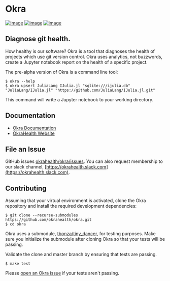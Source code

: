 # Okra

[![image](https://travis-ci.org/okrahealth/okra.svg?branch=master)](https://travis-ci.com/)
[![image](https://img.shields.io/pypi/l/okra.svg)](https://pypi.org/project/okra/)
[![image](https://img.shields.io/pypi/pyversions/okra.svg)](https://pypi.org/project/okra/)

## Diagnose git health. 

How healthy is our software? Okra is a tool that diagnoses the health of
projects which use git version control. Okra uses analytics, not buzzwords,
create a Jupyter notebook report on the health of a specific project.

The pre-alpha version of Okra is a command line tool:

```
$ okra --help
$ okra upsert JuliaLang IJulia.jl "sqlite:///ijulia.db" "JuliaLang/IJulia.jl" "https://github.com/JuliaLang/IJulia.jl.git" 
```

This command will write a Jupyter notebook to your working directory.

## Documentation

- [Okra Documentation](https://okrahealth.github.io/okra/)
- [OkraHealth Website](https://okrahealth.github.io/)

## File an Issue

GitHub issues [okrahealth/okra/issues](https://github.com/okrahealth/okra/issues). 
You can also request membership to our slack channel, [https://okrahealth.slack.com](https://okrahealth.slack.com).

## Contributing

Assuming that your virtual environment is activated, clone the Okra
repository and install the required development dependencies:

```
$ git clone --recurse-submodules https://github.com/okrahealth/okra.git
$ cd okra
```

Okra uses a submodule, [tbonza/tiny_dancer](https://github.com/tbonza/tiny_dancer), for 
testing purposes. Make sure you initialize the submodule after cloning Okra so that your
tests will be passing.

Validate the clone and master branch by ensuring that tests are passing.

```
$ make test
```

Please [open an Okra issue](https://github.com/okrahealth/okra/issues) if your tests aren't
passing.
